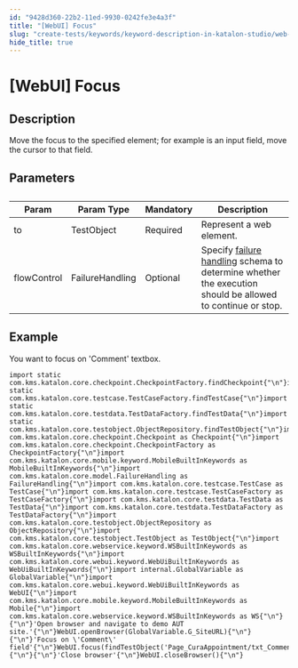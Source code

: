 ```yaml
---
id: "9428d360-22b2-11ed-9930-0242fe3e4a3f"
title: "[WebUI] Focus"
slug: "create-tests/keywords/keyword-description-in-katalon-studio/web-ui-keywords/webui-focus"
hide_title: true
---
```


# <a id="id_0" class="anchor_top_offset"/><a id="ariaid-title1" class="anchor_top_offset"/>[WebUI] Focus


## <a id="id_0__id_1" class="anchor_top_offset"/>Description

              
<p xmlns="http://www.w3.org/1999/xhtml" className="p">Move the focus to the specified element; for example is an input   field, move the cursor to that field.</p> 
      

## <a id="id_0__id_2" class="anchor_top_offset"/>Parameters

              
<table xmlns="http://www.w3.org/1999/xhtml" className="table anchor_top_offset" id="id_0__3e65df52-c523-4ffc-9b42-0712dae65582"><caption /><thead className="thead"><tr className><th className="entry anchor_top_offset" id="id_0__3e65df52-c523-4ffc-9b42-0712dae65582__entry__1">Param</th><th className="entry anchor_top_offset" id="id_0__3e65df52-c523-4ffc-9b42-0712dae65582__entry__2">Param Type</th><th className="entry anchor_top_offset" id="id_0__3e65df52-c523-4ffc-9b42-0712dae65582__entry__3">Mandatory</th><th className="entry anchor_top_offset" id="id_0__3e65df52-c523-4ffc-9b42-0712dae65582__entry__4">Description</th></tr></thead><tbody className="tbody"><tr className><td className="entry" headers="id_0__3e65df52-c523-4ffc-9b42-0712dae65582__entry__1 id_0__3e65df52-c523-4ffc-9b42-0712dae65582__entry__2 id_0__3e65df52-c523-4ffc-9b42-0712dae65582__entry__3 id_0__3e65df52-c523-4ffc-9b42-0712dae65582__entry__4 ">to</td><td className="entry" headers="id_0__3e65df52-c523-4ffc-9b42-0712dae65582__entry__1 id_0__3e65df52-c523-4ffc-9b42-0712dae65582__entry__2 id_0__3e65df52-c523-4ffc-9b42-0712dae65582__entry__3 id_0__3e65df52-c523-4ffc-9b42-0712dae65582__entry__4 ">TestObject</td><td className="entry" headers="id_0__3e65df52-c523-4ffc-9b42-0712dae65582__entry__1 id_0__3e65df52-c523-4ffc-9b42-0712dae65582__entry__2 id_0__3e65df52-c523-4ffc-9b42-0712dae65582__entry__3 id_0__3e65df52-c523-4ffc-9b42-0712dae65582__entry__4 ">Required</td><td className="entry" headers="id_0__3e65df52-c523-4ffc-9b42-0712dae65582__entry__1 id_0__3e65df52-c523-4ffc-9b42-0712dae65582__entry__2 id_0__3e65df52-c523-4ffc-9b42-0712dae65582__entry__3 id_0__3e65df52-c523-4ffc-9b42-0712dae65582__entry__4 ">Represent a web element.</td></tr><tr className><td className="entry" headers="id_0__3e65df52-c523-4ffc-9b42-0712dae65582__entry__1 id_0__3e65df52-c523-4ffc-9b42-0712dae65582__entry__2 id_0__3e65df52-c523-4ffc-9b42-0712dae65582__entry__3 id_0__3e65df52-c523-4ffc-9b42-0712dae65582__entry__4 ">flowControl</td><td className="entry" headers="id_0__3e65df52-c523-4ffc-9b42-0712dae65582__entry__1 id_0__3e65df52-c523-4ffc-9b42-0712dae65582__entry__2 id_0__3e65df52-c523-4ffc-9b42-0712dae65582__entry__3 id_0__3e65df52-c523-4ffc-9b42-0712dae65582__entry__4 ">FailureHandling</td><td className="entry" headers="id_0__3e65df52-c523-4ffc-9b42-0712dae65582__entry__1 id_0__3e65df52-c523-4ffc-9b42-0712dae65582__entry__2 id_0__3e65df52-c523-4ffc-9b42-0712dae65582__entry__3 id_0__3e65df52-c523-4ffc-9b42-0712dae65582__entry__4 ">Optional</td><td className="entry" headers="id_0__3e65df52-c523-4ffc-9b42-0712dae65582__entry__1 id_0__3e65df52-c523-4ffc-9b42-0712dae65582__entry__2 id_0__3e65df52-c523-4ffc-9b42-0712dae65582__entry__3 id_0__3e65df52-c523-4ffc-9b42-0712dae65582__entry__4 ">Specify <a className="xref" href="/maintain/configure-failure-handling-settings-in-katalon-studio">failure handling</a> schema to         determine whether the execution should be allowed to continue or         stop.</td></tr></tbody></table> 
      

## <a id="id_0__id_3" class="anchor_top_offset"/>Example

              
<p xmlns="http://www.w3.org/1999/xhtml" className="p">You want to focus on 'Comment' textbox.</p> 
              
<pre xmlns="http://www.w3.org/1999/xhtml" className="pre codeblock"><code>import static com.kms.katalon.core.checkpoint.CheckpointFactory.findCheckpoint{"\n"}import static com.kms.katalon.core.testcase.TestCaseFactory.findTestCase{"\n"}import static com.kms.katalon.core.testdata.TestDataFactory.findTestData{"\n"}import static com.kms.katalon.core.testobject.ObjectRepository.findTestObject{"\n"}import com.kms.katalon.core.checkpoint.Checkpoint as Checkpoint{"\n"}import com.kms.katalon.core.checkpoint.CheckpointFactory as CheckpointFactory{"\n"}import com.kms.katalon.core.mobile.keyword.MobileBuiltInKeywords as MobileBuiltInKeywords{"\n"}import com.kms.katalon.core.model.FailureHandling as FailureHandling{"\n"}import com.kms.katalon.core.testcase.TestCase as TestCase{"\n"}import com.kms.katalon.core.testcase.TestCaseFactory as TestCaseFactory{"\n"}import com.kms.katalon.core.testdata.TestData as TestData{"\n"}import com.kms.katalon.core.testdata.TestDataFactory as TestDataFactory{"\n"}import com.kms.katalon.core.testobject.ObjectRepository as ObjectRepository{"\n"}import com.kms.katalon.core.testobject.TestObject as TestObject{"\n"}import com.kms.katalon.core.webservice.keyword.WSBuiltInKeywords as WSBuiltInKeywords{"\n"}import com.kms.katalon.core.webui.keyword.WebUiBuiltInKeywords as WebUiBuiltInKeywords{"\n"}import internal.GlobalVariable as GlobalVariable{"\n"}import com.kms.katalon.core.webui.keyword.WebUiBuiltInKeywords as WebUI{"\n"}import com.kms.katalon.core.mobile.keyword.MobileBuiltInKeywords as Mobile{"\n"}import com.kms.katalon.core.webservice.keyword.WSBuiltInKeywords as WS{"\n"}{"\n"}'Open browser and navigate to demo AUT site.'{"\n"}WebUI.openBrowser(GlobalVariable.G_SiteURL){"\n"}{"\n"}'Focus on \'Comment\' field'{"\n"}WebUI.focus(findTestObject('Page_CuraAppointment/txt_Comment')){"\n"}{"\n"}'Close browser'{"\n"}WebUI.closeBrowser(){"\n"}</code></pre> 
            

